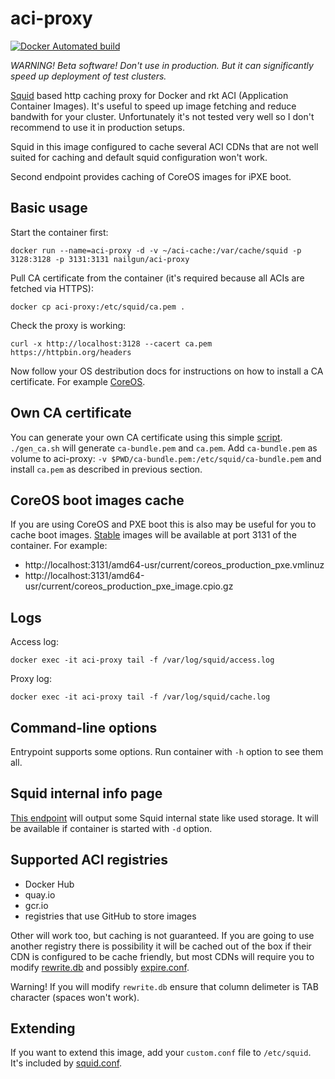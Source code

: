 # aci-proxy

[![Docker Automated build](https://img.shields.io/docker/automated/nailgun/aci-proxy.svg?style=flat-square)](https://hub.docker.com/r/nailgun/aci-proxy/)

*WARNING! Beta software! Don't use in production. But it can significantly speed up deployment of test clusters.*


[Squid](http://www.squid-cache.org/) based http caching proxy for Docker and rkt ACI (Application Container Images). It's useful to speed up image fetching and reduce bandwith for your cluster. Unfortunately it's not tested very well so I don't recommend to use it in production setups.

Squid in this image configured to cache several ACI CDNs that are not well suited for caching and default squid configuration won't work.

Second endpoint provides caching of CoreOS images for iPXE boot.


## Basic usage

Start the container first:

`docker run --name=aci-proxy -d -v ~/aci-cache:/var/cache/squid -p 3128:3128 -p 3131:3131 nailgun/aci-proxy`

Pull CA certificate from the container (it's required because all ACIs are fetched via HTTPS):

`docker cp aci-proxy:/etc/squid/ca.pem .`

Check the proxy is working:

`curl -x http://localhost:3128 --cacert ca.pem https://httpbin.org/headers`

Now follow your OS destribution docs for instructions on how to install a CA certificate. For example [CoreOS](https://coreos.com/os/docs/latest/adding-certificate-authorities.html).


## Own CA certificate

You can generate your own CA certificate using this simple [script](https://github.com/nailgun/aci-proxy/blob/master/gen_ca.sh). `./gen_ca.sh` will generate `ca-bundle.pem` and `ca.pem`. Add `ca-bundle.pem` as volume to aci-proxy: `-v $PWD/ca-bundle.pem:/etc/squid/ca-bundle.pem` and install `ca.pem` as described in previous section.


## CoreOS boot images cache

If you are using CoreOS and PXE boot this is also may be useful for you to cache boot images. [Stable](https://coreos.com/releases/) images will be available at port 3131 of the container. For example:
 
* http://localhost:3131/amd64-usr/current/coreos_production_pxe.vmlinuz
* http://localhost:3131/amd64-usr/current/coreos_production_pxe_image.cpio.gz


## Logs

Access log:

`docker exec -it aci-proxy tail -f /var/log/squid/access.log`

Proxy log:

`docker exec -it aci-proxy tail -f /var/log/squid/cache.log`


## Command-line options

Entrypoint supports some options. Run container with `-h` option to see them all.


## Squid internal info page

[This endpoint](http://localhost:3128/squid-internal-mgr/info) will output some Squid internal state like used storage. It will be available if container is started with `-d` option.


## Supported ACI registries

* Docker Hub
* quay.io
* gcr.io
* registries that use GitHub to store images

Other will work too, but caching is not guaranteed. If you are going to use another registry there is possibility it will be cached out of the box if their CDN is configured to be cache friendly, but most CDNs will require you to modify [rewrite.db](https://github.com/nailgun/aci-proxy/blob/master/rewrite.db) and possibly [expire.conf](https://github.com/nailgun/aci-proxy/blob/master/expire.conf).

Warning! If you will modify `rewrite.db` ensure that column delimeter is TAB character (spaces won't work).


## Extending

If you want to extend this image, add your `custom.conf` file to `/etc/squid`. It's included by [squid.conf](https://github.com/nailgun/aci-proxy/blob/master/squid.conf).
